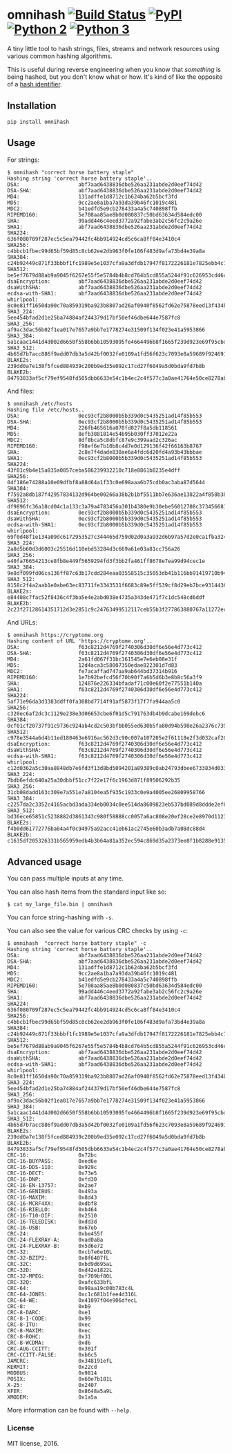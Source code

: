 # omnihash [![Build Status](https://travis-ci.org/Miserlou/omnihash.svg)](https://travis-ci.org/Miserlou/omnihash) [![PyPI](https://img.shields.io/pypi/v/omnihash.svg)](https://pypi.python.org/pypi/omnihash) [![Python 2](https://img.shields.io/badge/Python-2-brightgreen.svg)](https://pypi.python.org/pypi/omnihash/) [![Python 3](https://img.shields.io/badge/Python-3-brightgreen.svg)](https://pypi.python.org/pypi/omnihash/)

A tiny little tool to hash strings, files, streams and network resources using various common hashing algorithms.

This is useful during reverse engineering when you know that _something_ is being hashed, but you don't know what or how. It's kind of like the opposite of a [hash identifier](https://github.com/psypanda/hashID).

## Installation

    pip install omnihash

## Usage

For strings:

    $ omnihash "correct horse battery staple"
    Hashing string 'correct horse battery staple'..
    DSA:                   abf7aad6438836dbe526aa231abde2d0eef74d42
    DSA-SHA:               abf7aad6438836dbe526aa231abde2d0eef74d42
    MD4:                   131adffe1d8712c1b624ba62b5bcf3fd
    MD5:                   9cc2ae8a1ba7a93da39b46fc1019c481
    MDC2:                  b41edfd5e9cb278433a4a5c740898ffb
    RIPEMD160:             5e708aa85ae8b0d080837c50bd63634d584edc00
    SHA:                   99add446c4eed3772a92fabe3ab2c56fc2c9a26e
    SHA1:                  abf7aad6438836dbe526aa231abde2d0eef74d42
    SHA224:                636f080709f287ec5c5ea79442fc4bb914924cd5c6ca8ff84e3410c4
    SHA256:                c4bbcb1fbec99d65bf59d85c8cb62ee2db963f0fe106f483d9afa73bd4e39a8a
    SHA384:                c24b92449c871f33bbbf1fc1989e5e1037cfa9a3dfdb17947f8172226181e7825ebb4c750763915835bf125a590e05ae
    SHA512:                be5ef7679d88ab9a9045f6267e55f5e5784b4b8cd764b5cd855a5244f91c626953cd46c43d7668873fd6efbd3b221249315580031963472a078781fe046e62ae
    dsaEncryption:         abf7aad6438836dbe526aa231abde2d0eef74d42
    dsaWithSHA:            abf7aad6438836dbe526aa231abde2d0eef74d42
    ecdsa-with-SHA1:       abf7aad6438836dbe526aa231abde2d0eef74d42
    whirlpool:             8c0e81ff1650da90c70a859319ba923b8807ad26af0940f8562fd62e75878eed13f434ba47860223ac55d92d91a169b3f9a1cbd4f10f3fca1b877088e5675891
    SHA3_224:              5ee454bfad2d1e25ba74884af244379d17bf50ef46dbe644e7587fc8
    SHA3_256:              af9ac3dac56b02f1ea017e7657a9bb7e1778274e31509f134f023e41a5953866
    SHA3_384:              5a1caac1441d4d002d6650f558b6bb10593095fe4664496b8f1665f239d923e69f95cbd141c5dcf833770542ff2322e8
    SHA3_512:              4b65d7b7acc886f9add07db3a5d42bf0032fe0109a1fd56f623c7093e8a59689f9246918a4f388034ddf393231eaba0742b3dc1840e4556270a729ce56098f35
    BLAKE2s:               239dd0a7e138f5fced884939c200b9ed35e092c17cd27f6049a5d0bda9fd7b8b
    BLAKE2b:               84793833af5cf79ef9548fd505dbb6633e54c1b4ec2c4f577c3a0ae41764e50ce8278ab8f6e0edd3e90ab6ef0914ff0e49329e0703ecc2fb7fdac12a4823fea7

And files:

    $ omnihash /etc/hosts
    Hashing file /etc/hosts..
    DSA:                   0ec93cf2b8000b5b339d0c5435251ad14f85b553
    DSA-SHA:               0ec93cf2b8000b5b339d0c5435251ad14f85b553
    MD4:                   226fb465616a070fd027f8a5db118561
    MD5:                   8efb3881814e54b95b030ff37012e22a
    MDC2:                  8df8bca5c8dbfc87e9c399aad2c326ac
    RIPEMD160:             f98ef6e7b10b8c4d7e0d129136f42f66163b8767
    SHA:                   2c8e7f4dade830ae6a4fdc6d20fd4a93b43bbbae
    SHA1:                  0ec93cf2b8000b5b339d0c5435251ad14f85b553
    SHA224:                43f81c9b4e15a835a0857ceba586239932210c718e8861b8235e4dff
    SHA256:                04f186e74288a10e09dfbf8a88d64a1f33c0e698aaa6b75cdb0ac3aba87d5644
    SHA384:                f7592a8db187f42957834132d964be00266a38b2b1bf5511bb7e636ae13822a4f858b386c11a77f680e34c49ca9cd8c1
    SHA512:                df9896fc36a18cd04c1a133c3a79a4783456a301b4380e9b30ebe56012708c373456681d6066ad7608f26cbcc147bd171cf57f1f9a6e977bf16295945e32047b
    dsaEncryption:         0ec93cf2b8000b5b339d0c5435251ad14f85b553
    dsaWithSHA:            0ec93cf2b8000b5b339d0c5435251ad14f85b553
    ecdsa-with-SHA1:       0ec93cf2b8000b5b339d0c5435251ad14f85b553
    whirlpool:             69f0d48f1e134a09dc6172953527c344465d759d02d0a3a932d6b97a57d2e0ca1fba324180a013e84a7e7cd912de1fb6e50deb15d05a56c27f8ec53d58c768c2
    SHA3_224:              2a8d5b60d3d6003c25516d110ebd53284d3c669a61e03a81cc756a26
    SHA3_256:              e40fa76654213ce8fb8e449f5659294fd3f3bb2fa461ff8678e7ea99d94cec1e
    SHA3_384:              9e8df099fd06ca136ff87c63b17cdd284eaa03558515c35053db41b116bb91419710b948e908e74edddc74ca9cd3b76f
    SHA3_512:              8158c2f4a2aab1e0abe63ec83711fe3343531f6683c89e5ff539cf8d29eb7bce931443646cd2704a9f1b901436741cc28d230bc58c5e98ed42b676fc15bfa354
    BLAKE2s:               e84408c7fac52f8436c4f3ba5e4e2abd038e4735a343de471f7c1dc548cd6ddf
    BLAKE2b:               2c23f27128614351712d3e2851c9c24763499512117ceb55b3f277863880767a11272ec5abe5527a9ae08cdea367264aa31b9160da148c00f732806200076954

And URLs:

    $ omnihash https://cryptome.org
    Hashing content of URL 'https://cryptome.org'..
    DSA:                   f63c8212d4769f2740306d30df6e56e4d773c412
    DSA-SHA:               f63c8212d4769f2740306d30df6e56e4d773c412
    MD4:                   2a61fd067f31bc161545e7e6eb08e31f
    MD5:                   12d4aca3c58007350edae822301d7d83
    MDC2:                  fe7acaffad747aa9ab644bd37314b916
    RIPEMD160:             1e7b92befcd56f70b90f7a6b5d6b3e8b8c56a3f9
    SHA:                   124876e226334bfadaf71c00e60f2e77551b140a
    SHA1:                  f63c8212d4769f2740306d30df6e56e4d773c412
    SHA224:                5af71e96da3d3383ddff0fa308bd7714f91af5873f17f7fa944aa5c0
    SHA256:                c320ec6af2dc3c1129e238e3d06653cbe6f01d5c791763db4b9dcabe169debc6
    SHA384:                0cf01cf20737f91c9736c924ab4cd2c503bfbb055ed630b5fa80d94b598e26a2376c739c4d195e464e2259c0cb4f6313
    SHA512:                c978e3544a6d4b11ed180463e6916ac562d3c90c007a107205e2f61118e2f3d032caf2053bd4ee0ab5c4a287279d0294dec4663ab2e3ed90e3e7312c2ae69abc
    dsaEncryption:         f63c8212d4769f2740306d30df6e56e4d773c412
    dsaWithSHA:            f63c8212d4769f2740306d30df6e56e4d773c412
    ecdsa-with-SHA1:       f63c8212d4769f2740306d30df6e56e4d773c412
    whirlpool:             c12d0362a5c30aa8848db7e6fd3f13d8bd5094201a89389c0ab24793dbee6733834d03362f6a960816abd450a900c016797996ac46e50af38bb02681054f30e7
    SHA3_224:              7bdb6efdc640a25a30dbbf51cc7f22e17f6c1963d871f89506292b35
    SHA3_256:              31cb08dadd163c309e7a551e7a8104ea5f935c1933c0e9a4005ee26809958766
    SHA3_384:              c2257da2c3352c4165acbd3ada334eb0034c0ee514da8609823eb537bd089d8ddde2ef63eead0867208f8c5d10f866b3
    SHA3_512:              bd36ece65851c5238882d3861343c980f58888cc0057a6ac808e20ef28ce2e8970d1123c88360c13064f3dbd332a10369df6b4be9483a9b8860b9d2156dd3e65
    BLAKE2s:               f4b0dd61772776ba04a4f0c94975a92acc41eb61ac2745e60b3adb7a08dc88d4
    BLAKE2b:               c1635df205326331b565959edb4b3b64a81a352ec594c869d35a2373ee8f1b8288e9135c0627b6cc44d54378a4b1f1fb39e124065644b7b9a62f57dd0e16e8ab2c23f27128614351712d3e2851c9c24763499512117ceb55b3f277863880767a11272ec5abe5527a9ae08cdea367264aa31b9160da148c00f732806200076954


## Advanced usage

You can pass multiple inputs at any time. 

You can also hash items from the standard input like so:

    $ cat my_large_file.bin | omnihash

You can force string-hashing with `-s`.

You can also see the value for various CRC checks by using `-c`:

    $ omnihash  "correct horse battery staple" -c
    Hashing string 'correct horse battery staple'..
    DSA:                   abf7aad6438836dbe526aa231abde2d0eef74d42
    DSA-SHA:               abf7aad6438836dbe526aa231abde2d0eef74d42
    MD4:                   131adffe1d8712c1b624ba62b5bcf3fd
    MD5:                   9cc2ae8a1ba7a93da39b46fc1019c481
    MDC2:                  b41edfd5e9cb278433a4a5c740898ffb
    RIPEMD160:             5e708aa85ae8b0d080837c50bd63634d584edc00
    SHA:                   99add446c4eed3772a92fabe3ab2c56fc2c9a26e
    SHA1:                  abf7aad6438836dbe526aa231abde2d0eef74d42
    SHA224:                636f080709f287ec5c5ea79442fc4bb914924cd5c6ca8ff84e3410c4
    SHA256:                c4bbcb1fbec99d65bf59d85c8cb62ee2db963f0fe106f483d9afa73bd4e39a8a
    SHA384:                c24b92449c871f33bbbf1fc1989e5e1037cfa9a3dfdb17947f8172226181e7825ebb4c750763915835bf125a590e05ae
    SHA512:                be5ef7679d88ab9a9045f6267e55f5e5784b4b8cd764b5cd855a5244f91c626953cd46c43d7668873fd6efbd3b221249315580031963472a078781fe046e62ae
    dsaEncryption:         abf7aad6438836dbe526aa231abde2d0eef74d42
    dsaWithSHA:            abf7aad6438836dbe526aa231abde2d0eef74d42
    ecdsa-with-SHA1:       abf7aad6438836dbe526aa231abde2d0eef74d42
    whirlpool:             8c0e81ff1650da90c70a859319ba923b8807ad26af0940f8562fd62e75878eed13f434ba47860223ac55d92d91a169b3f9a1cbd4f10f3fca1b877088e5675891
    SHA3_224:              5ee454bfad2d1e25ba74884af244379d17bf50ef46dbe644e7587fc8
    SHA3_256:              af9ac3dac56b02f1ea017e7657a9bb7e1778274e31509f134f023e41a5953866
    SHA3_384:              5a1caac1441d4d002d6650f558b6bb10593095fe4664496b8f1665f239d923e69f95cbd141c5dcf833770542ff2322e8
    SHA3_512:              4b65d7b7acc886f9add07db3a5d42bf0032fe0109a1fd56f623c7093e8a59689f9246918a4f388034ddf393231eaba0742b3dc1840e4556270a729ce56098f35
    BLAKE2s:               239dd0a7e138f5fced884939c200b9ed35e092c17cd27f6049a5d0bda9fd7b8b
    BLAKE2b:               84793833af5cf79ef9548fd505dbb6633e54c1b4ec2c4f577c3a0ae41764e50ce8278ab8f6e0edd3e90ab6ef0914ff0e49329e0703ecc2fb7fdac12a4823fea7
    CRC-16:                0x72bc
    CRC-16-BUYPASS:        0xed6e
    CRC-16-DDS-110:        0x929c
    CRC-16-DECT:           0x73e5
    CRC-16-DNP:            0xfd30
    CRC-16-EN-13757:       0x2ae7
    CRC-16-GENIBUS:        0x493a
    CRC-16-MAXIM:          0x8d43
    CRC-16-MCRF4XX:        0xdbf8
    CRC-16-RIELLO:         0xb464
    CRC-16-T10-DIF:        0x2510
    CRC-16-TELEDISK:       0xdd3d
    CRC-16-USB:            0x67eb
    CRC-24:                0xbe455f
    CRC-24-FLEXRAY-A:      0xad0a8a
    CRC-24-FLEXRAY-B:      0x5d6e72
    CRC-32:                0xcb7e6e10L
    CRC-32-BZIP2:          0x8f6407fL
    CRC-32C:               0xbd9d695aL
    CRC-32D:               0xd42e1822L
    CRC-32-MPEG:           0xf709bf80L
    CRC-32Q:               0xafc633bfL
    CRC-64:                0x98aa19c00b783c4L
    CRC-64-JONES:          0xc1c681b1fee4d316L
    CRC-64-WE:             0x41097f04e906dfecL
    CRC-8:                 0xb9
    CRC-8-DARC:            0xe1
    CRC-8-I-CODE:          0x99
    CRC-8-ITU:             0xec
    CRC-8-MAXIM:           0xec
    CRC-8-ROHC:            0x31
    CRC-8-WCDMA:           0xd6
    CRC-AUG-CCITT:         0x301f
    CRC-CCITT-FALSE:       0xb6c5
    JAMCRC:                0x348191efL
    KERMIT:                0x22cd
    MODBUS:                0x9814
    POSIX:                 0x60e7b181L
    X-25:                  0x2407
    XFER:                  0x8648a5a9L
    XMODEM:                0x1a5a

More information can be found with `--help`.

### License

MIT license, 2016.
